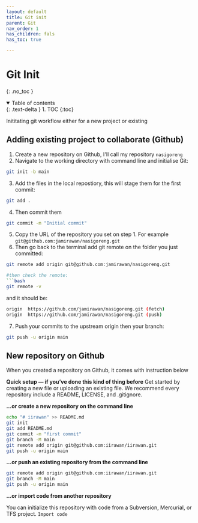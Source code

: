 ```yaml
---
layout: default
title: Git init
parent: Git
nav_order: 1
has_children: fals
has_toc: true

---
```



# Git Init
{: .no_toc }

<details open markdown="block">
  <summary>
    Table of contents
  </summary>
  {: .text-delta }
1. TOC
{:toc}
</details>

Inititating git workflow either for a new project or existing


## Adding existing project to collaborate (Github)

1. Create a new repository on Github, I'll call my repository `nasigoreng`
2. Navigate to the working directory with command line and initialise Git:
```bash
git init -b main
```
3. Add the files in the local repostiory, this will stage them for the first commit:
```bash
git add .
```
4. Then commit them
```bash
git commit -m "Initial commit"
```
5. Copy the URL of the repository you set on step 1. For example `git@github.com:jamirawan/nasigoreng.git`
6. Then go back to the terminal add git remote on the folder you just committed:
```bash
git remote add origin git@github.com:jamirawan/nasigoreng.git

#then check the remote:
```bash
git remote -v

```

and it should be:
```bash
origin	https://github.com/jamirawan/nasigoreng.git (fetch)
origin	https://github.com/jamirawan/nasigoreng.git (push)
```

7. Push your commits to the upstream origin then your branch:
```bash
git push -u origin main
```


## New repository on Github

When you created a repository on Github, it comes with instruction below

**Quick setup — if you’ve done this kind of thing before**
Get started by creating a new file or uploading an existing file. We recommend every repository include a README, LICENSE, and .gitignore. 


**…or create a new repository on the command line**
```bash
echo "# iirawan" >> README.md
git init
git add README.md
git commit -m "first commit"
git branch -M main
git remote add origin git@github.com:iirawan/iirawan.git
git push -u origin main
```
**…or push an existing repository from the command line**
```bash
git remote add origin git@github.com:iirawan/iirawan.git
git branch -M main
git push -u origin main
```
**…or import code from another repository**

You can initialize this repository with code from a Subversion, Mercurial, or TFS project.
`Import code`
